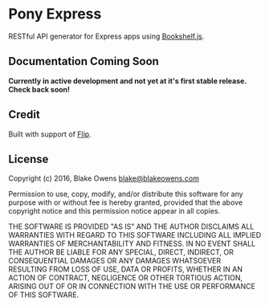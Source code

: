 # Pony Express

RESTful API generator for Express apps using [Bookshelf.js](http://bookshelfjs.org/).

## Documentation Coming Soon

**Currently in active development and not yet at it's first stable release. Check back soon!**

## Credit

Built with support of [Flip](https://flip.lease).

## License

Copyright (c) 2016, Blake Owens <blake@blakeowens.com>

Permission to use, copy, modify, and/or distribute this software for any purpose with or without fee is hereby granted, provided that the above copyright notice and this permission notice appear in all copies.

THE SOFTWARE IS PROVIDED "AS IS" AND THE AUTHOR DISCLAIMS ALL WARRANTIES WITH REGARD TO THIS SOFTWARE INCLUDING ALL IMPLIED WARRANTIES OF MERCHANTABILITY AND FITNESS. IN NO EVENT SHALL THE AUTHOR BE LIABLE FOR ANY SPECIAL, DIRECT, INDIRECT, OR CONSEQUENTIAL DAMAGES OR ANY DAMAGES WHATSOEVER RESULTING FROM LOSS OF USE, DATA OR PROFITS, WHETHER IN AN ACTION OF CONTRACT, NEGLIGENCE OR OTHER TORTIOUS ACTION, ARISING OUT OF OR IN CONNECTION WITH THE USE OR PERFORMANCE OF THIS SOFTWARE.